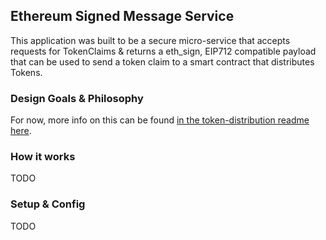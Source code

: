 ## Ethereum Signed Message Service 

This application was built to be a secure micro-service that accepts requests for TokenClaims & returns a eth_sign, EIP712 compatible payload that can be used to send a token claim to a smart contract that distributes Tokens.  

### Design Goals & Philosophy 

For now, more info on this can be found [in the token-distribution readme here](https://github.com/nopslip/gov-token/blob/master/info/token-distributor.md). 

### How it works 
TODO

### Setup & Config 
TODO
